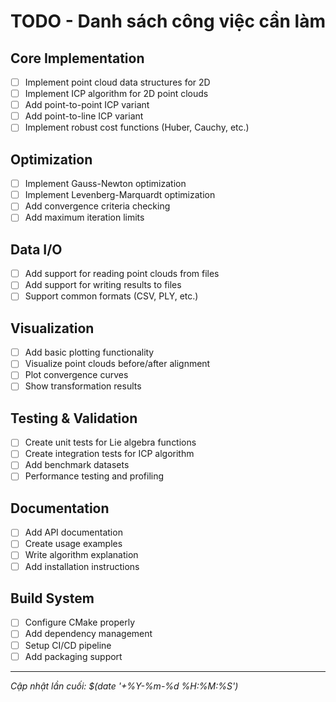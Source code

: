 # TODO - Danh sách công việc cần làm

## Core Implementation
- [ ] Implement point cloud data structures for 2D
- [ ] Implement ICP algorithm for 2D point clouds
- [ ] Add point-to-point ICP variant
- [ ] Add point-to-line ICP variant
- [ ] Implement robust cost functions (Huber, Cauchy, etc.)

## Optimization
- [ ] Implement Gauss-Newton optimization
- [ ] Implement Levenberg-Marquardt optimization
- [ ] Add convergence criteria checking
- [ ] Add maximum iteration limits

## Data I/O
- [ ] Add support for reading point clouds from files
- [ ] Add support for writing results to files
- [ ] Support common formats (CSV, PLY, etc.)

## Visualization
- [ ] Add basic plotting functionality
- [ ] Visualize point clouds before/after alignment
- [ ] Plot convergence curves
- [ ] Show transformation results

## Testing & Validation
- [ ] Create unit tests for Lie algebra functions
- [ ] Create integration tests for ICP algorithm
- [ ] Add benchmark datasets
- [ ] Performance testing and profiling

## Documentation
- [ ] Add API documentation
- [ ] Create usage examples
- [ ] Write algorithm explanation
- [ ] Add installation instructions

## Build System
- [ ] Configure CMake properly
- [ ] Add dependency management
- [ ] Setup CI/CD pipeline
- [ ] Add packaging support

---
*Cập nhật lần cuối: $(date '+%Y-%m-%d %H:%M:%S')* 